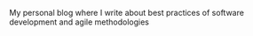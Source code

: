 My personal blog where I write about best practices of software development and agile methodologies
